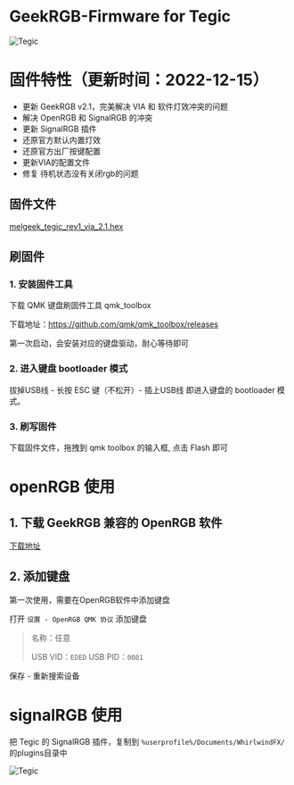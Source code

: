 # GeekRGB-Firmware for Tegic 

![Tegic](https://i.imgur.com/qhNb7zi.png)

# 固件特性（更新时间：2022-12-15）
* 更新 GeekRGB v2.1，完美解决 VIA 和 软件灯效冲突的问题
* 解决 OpenRGB 和 SignalRGB 的冲突
* 更新 SignalRGB 插件
* 还原官方默认内置灯效
* 还原官方出厂按键配置
* 更新VIA的配置文件
* 修复 待机状态没有关闭rgb的问题

## 固件文件
[melgeek_tegic_rev1_via_2.1.hex](melgeek_tegic_rev1_via_2.1.hex)

## 刷固件
### 1. 安装固件工具
下载 QMK 键盘刷固件工具 qmk_toolbox

下载地址：https://github.com/qmk/qmk_toolbox/releases

第一次启动，会安装对应的键盘驱动，耐心等待即可


### 2. 进入键盘 bootloader 模式
拔掉USB线 - 长按 ESC 键（不松开）- 插上USB线 即进入键盘的 bootloader 模式。


### 3. 刷写固件
下载固件文件，拖拽到 qmk toolbox 的输入框, 点击 Flash 即可

# openRGB 使用
## 1. 下载 GeekRGB 兼容的 OpenRGB 软件
[下载地址](https://github.com/puterjam/GeekRGB-Firmware/tree/main/software)


## 2. 添加键盘
第一次使用，需要在OpenRGB软件中添加键盘

打开 `设置 - OpenRGB QMK 协议` 添加键盘

> 名称：任意
>
> USB VID：`EDED` USB PID：`0081`

保存 - 重新搜索设备


# signalRGB 使用
把 Tegic 的 SignalRGB 插件，复制到 ```%userprofile%/Documents/WhirlwindFX/``` 的plugins目录中

![Tegic](https://i.imgur.com/WVxnvmX.png)